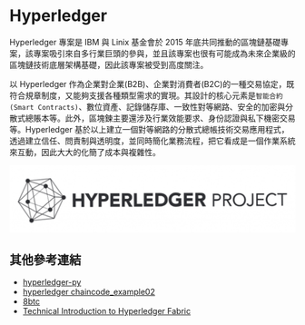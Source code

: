 # Hyperledger
Hyperledger 專案是 IBM 與 Linix 基金會於 2015 年底共同推動的區塊鏈基礎專案，該專案吸引來自多行業巨頭的參與，並且該專案也很有可能成為未來企業級的區塊鏈技術底層架構基礎，因此該專案被受到高度關注。

以 Hyperledger 作為企業對企業(B2B)、企業對消費者(B2C)的一種交易協定，既符合規章制度，又能夠支援各種類型需求的實現。其設計的核心元素是```智能合約(Smart Contracts)```、數位資產、記錄儲存庫、一致性對等網路、安全的加密與分散式總賬本等。此外，區塊鍊主要還涉及行業效能要求、身份認證與私下機密交易等。Hyperledger 基於以上建立一個對等網路的分散式總帳技術交易應用程式，透過建立信任、問責制與透明度，並同時簡化業務流程，把它看成是一個作業系統來互動，因此大大的化簡了成本與複雜性。

![hyperledger-logo](images/hyperledger-logo.png)

## 其他參考連結
- [hyperledger-py](https://github.com/yeasy/hyperledger-py)
- [hyperledger chaincode_example02](https://github.com/hyperledger/fabric/blob/master/examples/chaincode/go/chaincode_example02/chaincode_example02.go)
- [8btc](http://www.8btc.com/hyperledger)
- [Technical Introduction to Hyperledger Fabric](http://www.altoros.com/blog/technical-introduction-to-hyperledger-fabric/)
